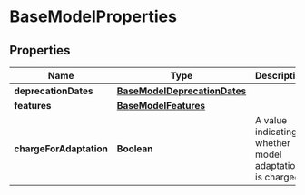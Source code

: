 

# BaseModelProperties


## Properties

| Name | Type | Description | Notes |
|------------ | ------------- | ------------- | -------------|
|**deprecationDates** | [**BaseModelDeprecationDates**](BaseModelDeprecationDates.md) |  |  [optional] |
|**features** | [**BaseModelFeatures**](BaseModelFeatures.md) |  |  [optional] |
|**chargeForAdaptation** | **Boolean** | A value indicating whether model adaptation is charged. |  [optional] [readonly] |



